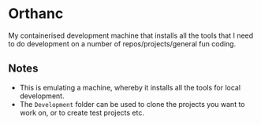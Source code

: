 # Orthanc

My containerised development machine that installs all the tools that I need to do development on a number of repos/projects/general fun coding.

## Notes
- This is emulating a machine, whereby it installs all the tools for local development.
- The `Development` folder can be used to clone the projects you want to work on, or to create test projects etc.